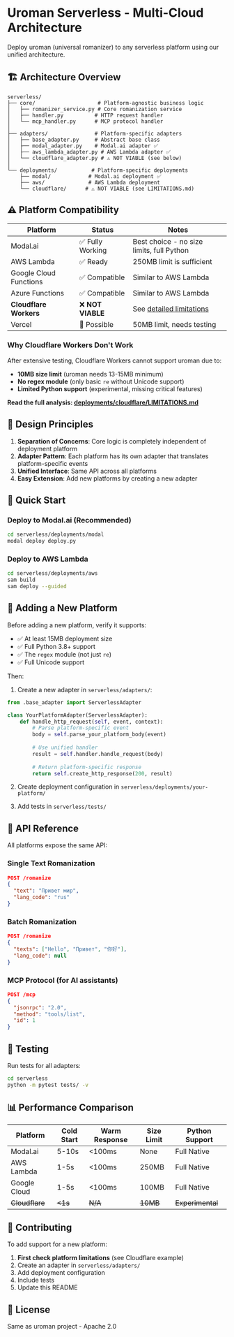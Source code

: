 # Uroman Serverless - Multi-Cloud Architecture

Deploy uroman (universal romanizer) to any serverless platform using our unified architecture.

## 🏗️ Architecture Overview

```
serverless/
├── core/                    # Platform-agnostic business logic
│   ├── romanizer_service.py # Core romanization service
│   ├── handler.py          # HTTP request handler
│   └── mcp_handler.py      # MCP protocol handler
│
├── adapters/               # Platform-specific adapters
│   ├── base_adapter.py     # Abstract base class
│   ├── modal_adapter.py    # Modal.ai adapter ✅
│   ├── aws_lambda_adapter.py # AWS Lambda adapter ✅
│   └── cloudflare_adapter.py # ⚠️ NOT VIABLE (see below)
│
└── deployments/           # Platform-specific deployments
    ├── modal/            # Modal.ai deployment ✅
    ├── aws/              # AWS Lambda deployment
    └── cloudflare/      # ⚠️ NOT VIABLE (see LIMITATIONS.md)
```

## ⚠️ Platform Compatibility

| Platform | Status | Notes |
|----------|--------|-------|
| Modal.ai | ✅ Fully Working | Best choice - no size limits, full Python |
| AWS Lambda | ✅ Ready | 250MB limit is sufficient |
| Google Cloud Functions | ✅ Compatible | Similar to AWS Lambda |
| Azure Functions | ✅ Compatible | Similar to AWS Lambda |
| **Cloudflare Workers** | ❌ **NOT VIABLE** | See [detailed limitations](deployments/cloudflare/LIMITATIONS.md) |
| Vercel | 🔄 Possible | 50MB limit, needs testing |

### Why Cloudflare Workers Don't Work

After extensive testing, Cloudflare Workers cannot support uroman due to:
- **10MB size limit** (uroman needs 13-15MB minimum)
- **No regex module** (only basic `re` without Unicode support)
- **Limited Python support** (experimental, missing critical features)

**Read the full analysis: [deployments/cloudflare/LIMITATIONS.md](deployments/cloudflare/LIMITATIONS.md)**

## 🎯 Design Principles

1. **Separation of Concerns**: Core logic is completely independent of deployment platform
2. **Adapter Pattern**: Each platform has its own adapter that translates platform-specific events
3. **Unified Interface**: Same API across all platforms
4. **Easy Extension**: Add new platforms by creating a new adapter

## 🚀 Quick Start

### Deploy to Modal.ai (Recommended)

```bash
cd serverless/deployments/modal
modal deploy deploy.py
```

### Deploy to AWS Lambda

```bash
cd serverless/deployments/aws
sam build
sam deploy --guided
```

## 🔧 Adding a New Platform

Before adding a new platform, verify it supports:
- ✅ At least 15MB deployment size
- ✅ Full Python 3.8+ support
- ✅ The `regex` module (not just `re`)
- ✅ Full Unicode support

Then:

1. Create a new adapter in `serverless/adapters/`:

```python
from .base_adapter import ServerlessAdapter

class YourPlatformAdapter(ServerlessAdapter):
    def handle_http_request(self, event, context):
        # Parse platform-specific event
        body = self.parse_your_platform_body(event)
        
        # Use unified handler
        result = self.handler.handle_request(body)
        
        # Return platform-specific response
        return self.create_http_response(200, result)
```

2. Create deployment configuration in `serverless/deployments/your-platform/`

3. Add tests in `serverless/tests/`

## 📡 API Reference

All platforms expose the same API:

### Single Text Romanization
```json
POST /romanize
{
  "text": "Привет мир",
  "lang_code": "rus"
}
```

### Batch Romanization
```json
POST /romanize
{
  "texts": ["Hello", "Привет", "你好"],
  "lang_code": null
}
```

### MCP Protocol (for AI assistants)
```json
POST /mcp
{
  "jsonrpc": "2.0",
  "method": "tools/list",
  "id": 1
}
```

## 🧪 Testing

Run tests for all adapters:

```bash
cd serverless
python -m pytest tests/ -v
```

## 📊 Performance Comparison

| Platform | Cold Start | Warm Response | Size Limit | Python Support |
|----------|------------|---------------|------------|----------------|
| Modal.ai | 5-10s | <100ms | None | Full Native |
| AWS Lambda | 1-5s | <100ms | 250MB | Full Native |
| Google Cloud | 1-5s | <100ms | 100MB | Full Native |
| ~~Cloudflare~~ | ~~<1s~~ | ~~N/A~~ | ~~10MB~~ | ~~Experimental~~ |

## 🤝 Contributing

To add support for a new platform:

1. **First check platform limitations** (see Cloudflare example)
2. Create an adapter in `serverless/adapters/`
3. Add deployment configuration
4. Include tests
5. Update this README

## 📄 License

Same as uroman project - Apache 2.0
